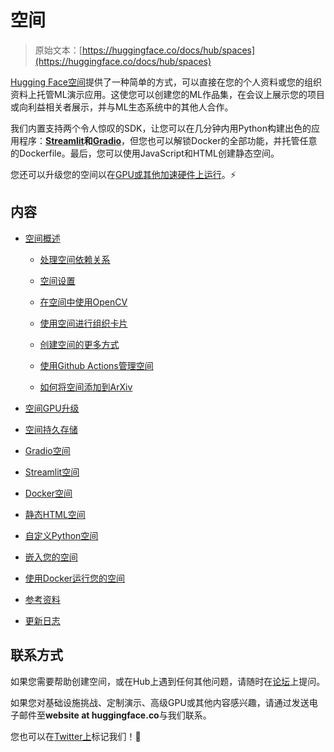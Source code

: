 # 空间

> 原始文本：[https://huggingface.co/docs/hub/spaces](https://huggingface.co/docs/hub/spaces)

[Hugging Face空间](https://huggingface.co/spaces)提供了一种简单的方式，可以直接在您的个人资料或您的组织资料上托管ML演示应用。这使您可以创建您的ML作品集，在会议上展示您的项目或向利益相关者展示，并与ML生态系统中的其他人合作。

我们内置支持两个令人惊叹的SDK，让您可以在几分钟内用Python构建出色的应用程序：**[Streamlit](https://streamlit.io/)**和**[Gradio](https://gradio.app/)**，但您也可以解锁Docker的全部功能，并托管任意的Dockerfile。最后，您可以使用JavaScript和HTML创建静态空间。

您还可以升级您的空间以在[GPU或其他加速硬件上运行](./spaces-gpus)。⚡️

## 内容

+   [空间概述](./spaces-overview)

    +   [处理空间依赖关系](./spaces-dependencies)

    +   [空间设置](./spaces-settings)

    +   [在空间中使用OpenCV](./spaces-using-opencv)

    +   [使用空间进行组织卡片](./spaces-organization-cards)

    +   [创建空间的更多方式](./spaces-more-ways-to-create)

    +   [使用Github Actions管理空间](./spaces-github-actions)

    +   [如何将空间添加到ArXiv](./spaces-add-to-arxiv)

+   [空间GPU升级](./spaces-gpus)

+   [空间持久存储](./spaces-storage)

+   [Gradio空间](./spaces-sdks-gradio)

+   [Streamlit空间](./spaces-sdks-streamlit)

+   [Docker空间](./spaces-sdks-docker)

+   [静态HTML空间](./spaces-sdks-static)

+   [自定义Python空间](./spaces-sdks-python)

+   [嵌入您的空间](./spaces-embed)

+   [使用Docker运行您的空间](./spaces-run-with-docker)

+   [参考资料](./spaces-config-reference)

+   [更新日志](./spaces-changelog)

## 联系方式

如果您需要帮助创建空间，或在Hub上遇到任何其他问题，请随时在[论坛](https://discuss.huggingface.co/c/spaces/24)上提问。

如果您对基础设施挑战、定制演示、高级GPU或其他内容感兴趣，请通过发送电子邮件至**website at huggingface.co**与我们联系。

您也可以在[Twitter上](https://twitter.com/huggingface)标记我们！🤗
